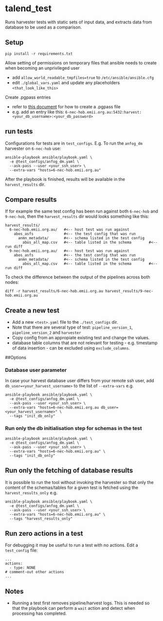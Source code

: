 talend_test
===========

Runs harvester tests with static sets of input data, and extracts data from database to be used as a comparison.

## Setup
```
pip install -r requirements.txt
```

Allow setting of permissions on temporary files that ansible needs to create when becoming an unprivileged user

- add `allow_world_readable_tmpfiles=true` to `/etc/ansible/ansible.cfg` 
- edit `./global_vars.yaml` and update any placeholders `<that_look_like_this>`

Create .pgpass entries
- refer to [this document](https://blog.sleeplessbeastie.eu/2014/03/23/how-to-non-interactively-provide-password-for-the-postgresql-interactive-terminal/) for how to create a .pgpass file
- e.g. add an entry like this:
  ```6-nec-hob.emii.org.au:5432:harvest:<your_db_username>:<your_db_password>```


## run tests

Configurations for tests are in `test_configs`. E.g. To run the `anfog_dm` harvester on `6-nec-hob` use:
```
ansible-playbook ansible/playbook.yaml \
  -e @test_configs/anfog_dm.yaml \
  --ask-pass --user <your_ssh_user> \
  --extra-vars "hosts=6-nec-hob.emii.org.au"
```

After the playbook is finished, results will be available in the `harvest_results` dir.


## Compare results

If for example the same test config has been run against both `6-nec-hob` and `9-nec-hob`, then the `harvest_results` dir would looks something like this: 

```
harvest_results/
  6-nec-hob.emii.org.au/   #<-- host test was run against
    abos_asfs              #<-- the test config that was run
      anmn_metadata/       #<-- schema listed in the test config
        abos_all_map.csv   #<-- table listed in the schema        #<-- run diff
  9-nec-hob.emii.org.au/   #<-- host test was run against
    abos_asfs              #<-- the test config that was run
      anmn_metadata/       #<-- schema listed in the test config
        abos_all_map.csv   #<-- table listed in the schema        #<-- run diff
```

To check the difference between the output of the pipelines across both nodes:
```
diff -r harvest_results/6-nec-hob.emii.org.au harvest_results/9-nec-hob.emii.org.au
```

## Create a new test

- Add a new `<test>.yaml` file to the `./test_configs` dir.
- Note that there are several type of test: `pipeline_version_1`, `pipeline_version_2` and `harvester`
- Copy config from an appropiate existing test and change the values.
- database table columns that are not relevant for testing - e.g. timestamp of data insertion - can be excluded using `exclude_columns`.

##Options

### Database user parameter
In case your harvest database user differs from your remote ssh user, add `db_user=<your_harvest_username>` to the list of `--extra-vars` e.g.

```
ansible-playbook ansible/playbook.yaml \
  -e @test_configs/anfog_dm.yaml \
  --ask-pass --user <your_ssh_user> \
  --extra-vars "hosts=6-nec-hob.emii.org.au db_user=<your_harvest_username>" \
  --tags "init_db_only"
```

### Run only the db initialisation step for schemas in the test


```
ansible-playbook ansible/playbook.yaml \
  -e @test_configs/anfog_dm.yaml \
  --ask-pass --user <your_ssh_user> \
  --extra-vars "hosts=6-nec-hob.emii.org.au" \
  --tags "init_db_only"
```

## Run only the fetching of database results 
It is possible to run the tool without invoking the harvester so that only the content of the schemas/tables for a given test is fetched using the `harvest_results_only` e.g.
```
ansible-playbook ansible/playbook.yaml \
  -e @test_configs/anfog_dm.yaml \
  --ask-pass --user <your_ssh_user> \
  --extra-vars "hosts=6-nec-hob.emii.org.au" \
  --tags "harvest_results_only"
```

## Run zero actions in a test

For debugging it may be useful to run a test with no actions. Edit a `test_config` file:
```
...
actions:
  - type: NONE
# comment-out other actions
...
```

## Notes

- Running a test first removes pipeline/harvest logs. This is needed so that the playbook can perform a `wait` action and detect when processing has completed.
